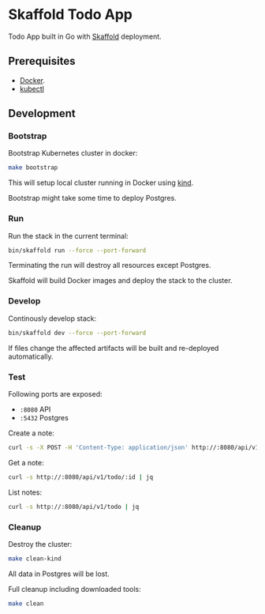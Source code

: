 # Skaffold Todo App

Todo App built in Go with [Skaffold](https://github.com/GoogleContainerTools/skaffold) deployment.

## Prerequisites

- [Docker](https://docs.docker.com/get-docker/).
- [kubectl](https://kubernetes.io/docs/tasks/tools/install-kubectl/)

## Development

### Bootstrap

Bootstrap Kubernetes cluster in docker:

```sh
make bootstrap
```

This will setup local cluster running in Docker using [kind](https://github.com/kubernetes-sigs/kind).

Bootstrap might take some time to deploy Postgres.

### Run

Run the stack in the current terminal:

```sh
bin/skaffold run --force --port-forward
```

Terminating the run will destroy all resources except Postgres.

Skaffold will build Docker images and deploy the stack to the cluster.

### Develop

Continously develop stack:

```sh
bin/skaffold dev --force --port-forward
```

If files change the affected artifacts will be built and re-deployed automatically.

### Test

Following ports are exposed:

- `:8080` API
- `:5432` Postgres

Create a note:

```sh
curl -s -X POST -H 'Content-Type: application/json' http://:8080/api/v1/todo -d '{"title": "Foo", "content": "Bar"}' | jq
```

Get a note:

```sh
curl -s http://:8080/api/v1/todo/:id | jq
```

List notes:

```sh
curl -s http://:8080/api/v1/todo | jq
```

### Cleanup

Destroy the cluster:

```sh
make clean-kind
```

All data in Postgres will be lost.

Full cleanup including downloaded tools:

```sh
make clean
```

